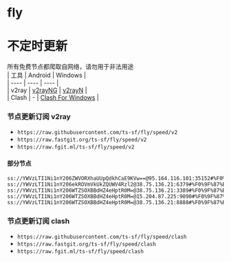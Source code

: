 # fly
# 不定时更新
所有免费节点都爬取自网络，请勿用于非法用途  
|  工具  | Android  | Windows  |  
|  ----  | ----   | ----  |  
| v2ray  | [v2rayNG](https://github.com/2dust/v2rayNG/releases) | [v2rayN](https://github.com/2dust/v2rayN/releases) |  
| Clash  | - | [Clash For Windows](https://github.com/2dust/clashN/releases) | 
  
### 节点更新订阅  v2ray
- `https://raw.githubusercontent.com/ts-sf/fly/speed/v2`  
- `https://raw.fastgit.org/ts-sf/fly/speed/v2`  
- `https://raw.fgit.ml/ts-sf/fly/speed/v2`  
#### 部分节点  
``` 
ss://YWVzLTI1Ni1nY206ZWVORXhaUUpQdkhCaE9KVw==@95.164.116.101:35152#%F0%9F%87%BA%F0%9F%87%A6UA%E4%B9%8C%E5%85%8B%E5%85%B0%201.5MB%2Fs
ss://YWVzLTI1Ni1nY206ekROVmVkUkZQUWV4Rzl2@38.75.136.21:6379#%F0%9F%87%BA%F0%9F%87%B8US%E7%BE%8E%E5%9B%BD5%201.8MB%2Fs
ss://YWVzLTI1Ni1nY206WTZSOXBBdHZ4eHptR0M=@38.75.136.21:3389#%F0%9F%87%BA%F0%9F%87%B8US%E7%BE%8E%E5%9B%BD7%201.9MB%2Fs
ss://YWVzLTI1Ni1nY206WTZSOXBBdHZ4eHptR0M=@15.204.87.225:9090#%F0%9F%87%BA%F0%9F%87%B8US%E7%BE%8E%E5%9B%BD10%20119.1KB%2Fs
ss://YWVzLTI1Ni1nY206WTZSOXBBdHZ4eHptR0M=@38.75.136.21:8888#%F0%9F%87%BA%F0%9F%87%B8US%E7%BE%8E%E5%9B%BD11%201.9MB%2Fs
```
### 节点更新订阅  clash
- `https://raw.githubusercontent.com/ts-sf/fly/speed/clash`  
- `https://raw.fastgit.org/ts-sf/fly/speed/clash`  
- `https://raw.fgit.ml/ts-sf/fly/speed/clash`  


